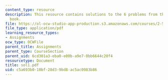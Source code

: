 ```yaml
---
content_type: resource
description: This resource contains solutions to the 6 problems from the course text
  book.
file: https://ol-ocw-studio-app-production.s3.amazonaws.com/courses/2-58j-radiative-transfer-spring-2006/c5a693b010bf28d39bd8ac5ac0983b86_sol1.pdf
file_type: application/pdf
learning_resource_types:
- Assignments
ocw_type: OCWFile
parent_title: Assignments
parent_type: CourseSection
parent_uid: 6cd301a3-eba0-e00b-a9e7-0bb6644c20f4
resourcetype: Document
title: sol1.pdf
uid: c5a693b0-10bf-28d3-9bd8-ac5ac0983b86
---
```

